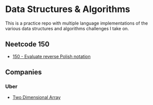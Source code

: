 # Data Structures & Algorithms

This is a practice repo with multiple language implementations of the various
data structures and algorithms challenges I take on.

## Neetcode 150

- [150 - Evaluate reverse Polish notation](/challenges/neetcode/150_evaluate_reverse_polish_notation.md)

## Companies

### Uber

- [Two Dimensional Array](/challenges/companies/uber/two_dimensional_array.md)
